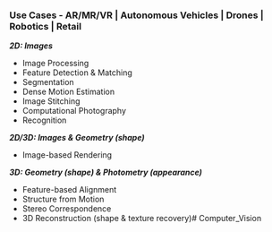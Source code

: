 ### Use Cases - AR/MR/VR | Autonomous Vehicles | Drones | Robotics | Retail
***2D: Images***
- Image Processing
- Feature Detection & Matching
- Segmentation
- Dense Motion Estimation
- Image Stitching
- Computational Photography
- Recognition

***2D/3D: Images & Geometry (shape)***
- Image-based Rendering

***3D: Geometry (shape) & Photometry (appearance)***
- Feature-based Alignment
- Structure from Motion
- Stereo Correspondence
- 3D Reconstruction (shape & texture recovery)# Computer_Vision
